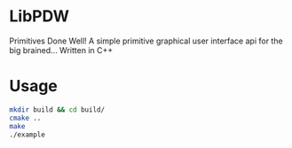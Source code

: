 # LibPDW
Primitives Done Well!
A simple primitive graphical user interface api for the big brained... Written in C++

# Usage
```bash
mkdir build && cd build/
cmake ..
make
./example
```
